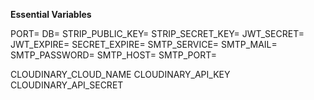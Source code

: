 **Essential Variables**

PORT=
DB=
STRIP_PUBLIC_KEY=
STRIP_SECRET_KEY=
JWT_SECRET=
JWT_EXPIRE=
SECRET_EXPIRE=
SMTP_SERVICE=
SMTP_MAIL=
SMTP_PASSWORD=
SMTP_HOST=
SMTP_PORT=

CLOUDINARY_CLOUD_NAME
CLOUDINARY_API_KEY
CLOUDINARY_API_SECRET

